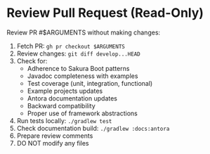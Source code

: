 # Review Pull Request (Read-Only)

Review PR #$ARGUMENTS without making changes:

1. Fetch PR: `gh pr checkout $ARGUMENTS`
2. Review changes: `git diff develop...HEAD`
3. Check for:
    - Adherence to Sakura Boot patterns
    - Javadoc completeness with examples
    - Test coverage (unit, integration, functional)
    - Example projects updates
    - Antora documentation updates
    - Backward compatibility
    - Proper use of framework abstractions
4. Run tests locally: `./gradlew test`
5. Check documentation build: `./gradlew :docs:antora`
6. Prepare review comments
7. DO NOT modify any files